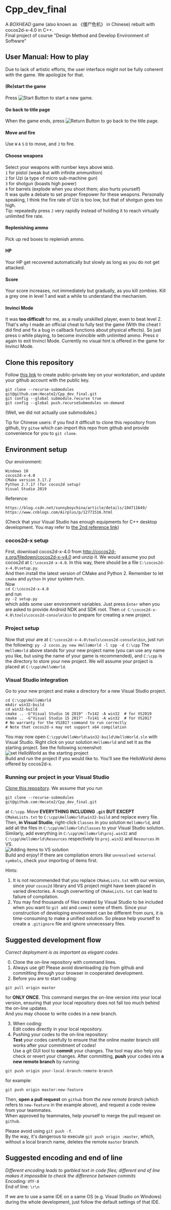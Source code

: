 # Cpp_dev_final
A *BOXHEAD* game (also known as 《僵尸危机》 in Chinese) rebuilt with cocos2d-x-4.0 in C++.  
Final project of course "Design Method and Develop Environment of Software"  

## User Manual: How to play
Due to lack of artistic efforts, the user interface might not be fully coherent with the game. We apologize for that.  
#### (Re)start the game  
Press ![Start Button](./Resources/CloseNormal.png) to start a new game.  
#### Go back to title page
When the game ends, press ![Return Button](./Resources/bang.png) to go back to the title page.  
#### Move and fire
Use `W` `A` `S` `D` to move, and `J` to fire.
#### Choose weapons  
Select your weapons with number keys above `WASD`.  
`1` for pistol (weak but with infinite ammunition)  
`2` for Uzi (a type of micro sub-machine gun)  
`3` for shotgun (boasts high power)  
`4` for barrels (explode when you shoot them; also hurts yourself)  
It was quite a debate to set proper firepower for these weapons. Personally speaking, I think the fire rate of Uzi is too low, but that of shotgun goes too high.  
Tip: repeatedly press `J` very rapidly instead of holding it to reach virtually unlimited fire rate.  
#### Replenishing ammo
Pick up red boxes to replenish ammo.
#### HP  
Your HP get recovered automatically but slowly as long as you do not get attacked.  
#### Score  
Your score increases, not immediately but gradually, as you kill zombies. Kill a grey one in level 1 and wait a while to understand the mechanism.  
#### Invinci Mode  
It was **too difficult** for me, as a really unskilled player, even to beat level 2. That's why I made an official cheat to fully test the game (With the cheat I did find and fix a bug in callback functions about physical effects). So just press `U` while playing, to become invincible with unlimited ammo. Press `U` again to exit Invinci Mode. Currently no visual hint is offered in the game for Invinci Mode.  

## Clone this repository
Follow [this link](https://help.github.com/en/github/authenticating-to-github/connecting-to-github-with-ssh) to create public-private key on your workstation, and update your github account with the public key.  

```shell script
git clone --recurse-submodules git@github.com:Hecate2/Cpp_dev_final.git
git config --global submodule.recurse true
git config --global push.recurseSubmodules on-demand
```
(Well, we did not actually use submodules.)  
  
Tip for Chinese users: if you find it difficult to clone this repository from github, try `gitee` which can import this repo from github and provide convenience for you to `git clone`.  
## Environment setup  
Our environment: 
```
Windows 10
cocos2d-x-4.0
CMake version 3.17.2
Python 2.7.17 (for cocos2d setup)
Visual Studio 2019
```  
Reference:
```
https://blog.csdn.net/sunnyboychina/article/details/104711649/
https://www.cnblogs.com/Airplus/p/12771516.html
```
(Check that your Visual Studio has enough equipments for C++ desktop development. You may refer to [the 2nd reference link](https://www.cnblogs.com/Airplus/p/12771516.html))
### cocos2d-x setup
First, download cocos2d-x-4.0 from http://cocos2d-x.org/filedown/cocos2d-x-v4.0 and unzip it. We would assume you put cocos2d at `C:\cocos2d-x-4.0`. In this way, there should be a file `C:\cocos2d-x-4.0\setup.py`.  
And then install the latest version of CMake and Python 2. Remember to let `cmake` and `python` in your system `Path`.  
Now  
```cd C:\cocos2d-x-4.0```  
and run  
```py -2 setup.py```  
which adds some user environment variables. Just press `Enter` when you are asked to provide Android NDK and SDK root. Then
```cd C:\cocos2d-x-4.0\tools\cocos2d-console\bin```
to prepare for creating a new project.  

### Project setup
Now that your are at `C:\cocos2d-x-4.0\tools\cocos2d-console\bin`, just run the following:
```py -2 cocos.py new HelloWorld -l cpp -d C:\cpp```
The `HelloWorld` above stands for your new project name (you can use any name you like, but using the name of your game is recommended), and `C:\cpp` is the directory to store your new project. We will assume your project is placed at `C:\cpp\HelloWorld`.  

### Visual Studio integration
Go to your new project and make a directory for a new Visual Studio project.  
```
cd C:\cpp\HelloWorld
mkdir win32-build
cd win32-build
cmake .. -G"Visual Studio 16 2019" -Tv142 -A win32  # for VS2019
cmake .. -G"Visual Studio 15 2017" -Tv141 -A win32  # for VS2017
# No warranty for the VS2017 command to run correctly
# Note that cocos2d-x may not support x64 compilation
```  
You may now open `C:\cpp\HelloWorld\win32-build\HelloWorld.sln` with Visual Studio. Right click on your solution `HelloWorld` and set it as the starting project. See the following screenshot:  
![set HelloWorld as the starting project](./doc/images/set_as_starting_project.png)  
Build and run the project if you would like to. You'll see the HelloWorld demo offered by cocos2d-x.  

### Running our project in your Visual Studio
[Clone this repository](#clone-this-repository). We assume that you run  
```
git clone --recurse-submodules git@github.com:Hecate2/Cpp_dev_final.git
```
at `C:\cpp`. Move **EVERYTHING INCLUDING `.git` BUT EXCEPT** `CMakeLists.txt` to `C:\cpp\HelloWorld\win32-build` and replace every file. Then, **in Visual Studio**, right-click `Classes` in you solution `HelloWorld`, and add all the files in `C:\cpp\HelloWorld\Classes` to your Visual Studio solution. Similarly, add everything in `C:\cpp\HelloWorld\proj.win32` and `C:\cpp\HelloWorld\Resources` respectively to `proj.win32` and `Resources` in VS.  
![Adding items to VS solution](./doc/images/add_items.png)  
Build and enjoy! If there are compilation errors like `unresolved external symbols`, check your importing of items first.  

Hints:
1. It is not recommended that you replace `CMakeLists.txt` with our version, since your `cocos2d` library and VS project might have been placed in varied directories. A rough overwriting of `CMakeLists.txt` can lead to failure of compilation.  
2. You may find thousands of files created by Visual Studio to be included when you want to `git add` and `commit` some of them. Since your construction of developing environment can be different from ours, it is time-consuming to make a unified solution. So please help yourself to create a `.gitignore` file and ignore unnecessary files.  

## Suggested development flow
*Correct deployment is as important as elegant codes.*  

0. Clone the on-line repository with command lines.  
1. Always use git! Please avoid downloading zip from github and committing through your browser in cooperated development.  
2. Before you are to start coding:  
```shell script
git pull origin master
```
for **ONLY ONCE**. This command merges the on-line version into your local version, ensuring that your local repository does not fall too much behind the on-line updates.  
And you may choose to write codes in a new branch.  

3. When coding:  
Edit codes directly in your local repository.  
4. Pushing your codes to the on-line repository:  
**Test** your codes carefully to ensure that the online master branch still works after your commitment of codes!  
Use a git GUI tool to **commit** your changes. The tool may also help you check or revert your changes. After committing, **push** your codes into **a new remote branch** by running:  
```shell script
git push origin your-local-branch:remote-branch
```
for example:  
```shell script
git push origin master:new-feature
```
Then, **open a pull request** on `github` from *the new remote branch* (which refers to `new-feature` in the example above), and request a code review from your teammates.  
When approved by teammates, help yourself to merge the pull request on `github`.  
  
Please avoid using `git push -f`.  
By the way, it's dangerous to execute `git push origin :master`, which, without a local branch name, deletes the remote `master` branch.

## Suggested encoding and end of line
*Different encoding leads to garbled text in code files; different end of line makes it impossible to check the difference between commits*  
Encoding: `UTF-8`  
End of line: `\r\n`  

If we are to use a same IDE on a same OS (e.g. Visual Studio on Windows) during the whole development, just follow the default settings of that IDE.